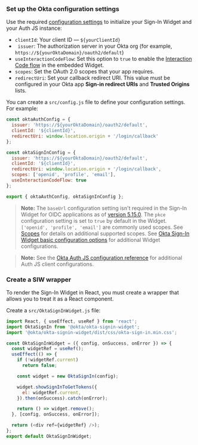 ### Set up the Okta configuration settings

Use the required [configuration settings](#okta-org-app-integration-configuration-settings) to initialize your Sign-In Widget and your Auth JS instance:

* `clientId`: Your client ID &mdash; `${yourClientId}`
* ` issuer`: The authorization server in your Okta org (for example, `https://${yourOktaDomain}/oauth2/default`)
* `useInteractionCodeFlow`: Set this option to `true` to enable the [Interaction Code flow](/docs/concepts/interaction-code/#the-interaction-code-flow) in the embedded Widget.
* `scopes`: Set the OAuth 2.0 scopes that your app requires.
* `redirectUri`: Set your callback redirect URI. This value must be configured in your Okta app **Sign-in redirect URIs** and **Trusted Origins** lists.

You can create a `src/config.js` file to define your configuration settings. For example:

```js
const oktaAuthConfig = {
  issuer: 'https://${yourOktaDomain}/oauth2/default',
  clientId: '${clientId}',
  redirectUri: window.location.origin + '/login/callback'
};

const oktaSignInConfig = {
  issuer: 'https://${yourOktaDomain}/oauth2/default',
  clientId: '${clientId}',
  redirectUri: window.location.origin + '/login/callback',
  scopes: ['openid', 'profile', 'email'],
  useInteractionCodeFlow: true
};

export { oktaAuthConfig, oktaSignInConfig };
```

> **Note:** The `baseUrl` configuration setting isn't required in the Sign-In Widget for OIDC applications as of [version 5.15.0](https://github.com/okta/okta-signin-widget/releases/tag/okta-signin-widget-5.15.0). The `pkce` configuration setting is set to `true` by default in the Widget. `['openid', 'profile', 'email']` are commonly used scopes. See [Scopes](/docs/reference/api/oidc/#scopes) for details on additional supported scopes. See [Okta Sign-In Widget basic configuration options](https://github.com/okta/okta-signin-widget#basic-config-options) for additional Widget configurations.

> **Note:** See the [Okta Auth JS configuration reference](https://github.com/okta/okta-auth-js#configuration-reference) for additional Auth JS client configurations.

### Create a SIW wrapper

To render the Sign-In Widget in React, you must create a wrapper that allows you to treat it as a React component.

Create a `src/OktaSignInWidget.js` file:

```js
import React, { useEffect, useRef } from 'react';
import OktaSignIn from '@okta/okta-signin-widget';
import '@okta/okta-signin-widget/dist/css/okta-sign-in.min.css';

const OktaSignInWidget = ({ config, onSuccess, onError }) => {
  const widgetRef = useRef();
  useEffect(() => {
    if (!widgetRef.current)
      return false;

    const widget = new OktaSignIn(config);

    widget.showSignInToGetTokens({
      el: widgetRef.current,
    }).then(onSuccess).catch(onError);

    return () => widget.remove();
  }, [config, onSuccess, onError]);

  return (<div ref={widgetRef} />);
};
export default OktaSignInWidget;
```
